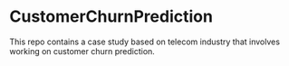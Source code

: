 # CustomerChurnPrediction
This repo contains a case study based on telecom industry that involves working on customer churn prediction. 
